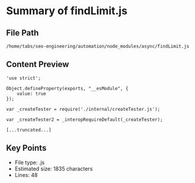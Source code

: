 # Summary of findLimit.js
  
## File Path
`/home/tabs/seo-engineering/automation/node_modules/async/findLimit.js`

## Content Preview
```
'use strict';

Object.defineProperty(exports, "__esModule", {
    value: true
});

var _createTester = require('./internal/createTester.js');

var _createTester2 = _interopRequireDefault(_createTester);

[...truncated...]
```

## Key Points
- File type: .js
- Estimated size: 1835 characters
- Lines: 48
